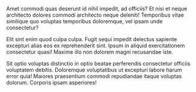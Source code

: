Amet commodi quas deserunt id nihil impedit, ad officiis? Et nisi et neque architecto dolores commodi architecto neque deleniti! Temporibus vitae similique quo voluptas temporibus doloremque, vel ipsam unde consectetur?

Elit sint enim quod culpa culpa. Fugit sequi impedit delectus sapiente excepturi alias eos ex reprehenderit sint. Ipsum in aliquid exercitationem consectetur quasi! Maxime illo non dolorem magni recusandae iste.

Sit optio voluptas distinctio in optio beatae perferendis consectetur officiis voluptatem debitis. Doloremque voluptatibus ut excepturi labore harum error quia! Maiores praesentium commodi repudiandae itaque voluptas dolorum. Corporis ipsam asperiores!
